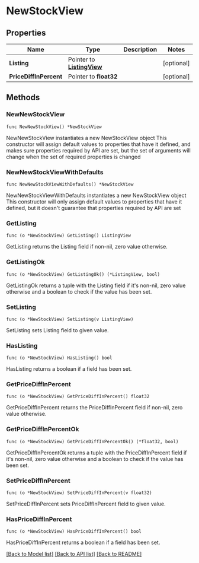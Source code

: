 # NewStockView

## Properties

Name | Type | Description | Notes
------------ | ------------- | ------------- | -------------
**Listing** | Pointer to [**ListingView**](ListingView.md) |  | [optional] 
**PriceDiffInPercent** | Pointer to **float32** |  | [optional] 

## Methods

### NewNewStockView

`func NewNewStockView() *NewStockView`

NewNewStockView instantiates a new NewStockView object
This constructor will assign default values to properties that have it defined,
and makes sure properties required by API are set, but the set of arguments
will change when the set of required properties is changed

### NewNewStockViewWithDefaults

`func NewNewStockViewWithDefaults() *NewStockView`

NewNewStockViewWithDefaults instantiates a new NewStockView object
This constructor will only assign default values to properties that have it defined,
but it doesn't guarantee that properties required by API are set

### GetListing

`func (o *NewStockView) GetListing() ListingView`

GetListing returns the Listing field if non-nil, zero value otherwise.

### GetListingOk

`func (o *NewStockView) GetListingOk() (*ListingView, bool)`

GetListingOk returns a tuple with the Listing field if it's non-nil, zero value otherwise
and a boolean to check if the value has been set.

### SetListing

`func (o *NewStockView) SetListing(v ListingView)`

SetListing sets Listing field to given value.

### HasListing

`func (o *NewStockView) HasListing() bool`

HasListing returns a boolean if a field has been set.

### GetPriceDiffInPercent

`func (o *NewStockView) GetPriceDiffInPercent() float32`

GetPriceDiffInPercent returns the PriceDiffInPercent field if non-nil, zero value otherwise.

### GetPriceDiffInPercentOk

`func (o *NewStockView) GetPriceDiffInPercentOk() (*float32, bool)`

GetPriceDiffInPercentOk returns a tuple with the PriceDiffInPercent field if it's non-nil, zero value otherwise
and a boolean to check if the value has been set.

### SetPriceDiffInPercent

`func (o *NewStockView) SetPriceDiffInPercent(v float32)`

SetPriceDiffInPercent sets PriceDiffInPercent field to given value.

### HasPriceDiffInPercent

`func (o *NewStockView) HasPriceDiffInPercent() bool`

HasPriceDiffInPercent returns a boolean if a field has been set.


[[Back to Model list]](../README.md#documentation-for-models) [[Back to API list]](../README.md#documentation-for-api-endpoints) [[Back to README]](../README.md)



